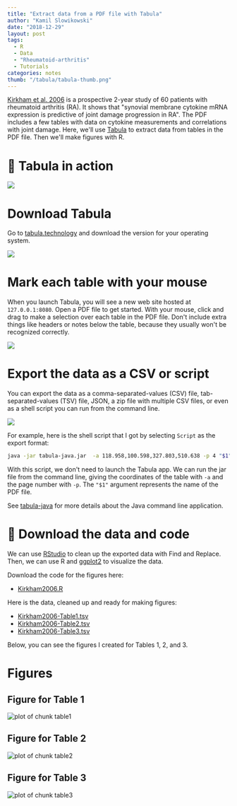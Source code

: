 ```yaml
---
title: "Extract data from a PDF file with Tabula"
author: "Kamil Slowikowski"
date: "2018-12-29"
layout: post
tags: 
  - R
  - Data
  - "Rheumatoid-arthritis"
  - Tutorials
categories: notes
thumb: "/tabula/tabula-thumb.png"
---
```




[Kirkham et al. 2006][1] is a prospective 2-year study of 60 patients with
rheumatoid arthritis (RA). It shows that "synovial membrane cytokine mRNA
expression is predictive of joint damage progression in RA". The PDF includes a
few tables with data on cytokine measurements and correlations with joint
damage. Here, we'll use [Tabula] to extract data from tables in the PDF file.
Then we'll make figures with R.

[1]: https://www.ncbi.nlm.nih.gov/pubmed/16572447
[Tabula]: https://tabula.technology/

<!--more-->

# :racehorse: Tabula in action

<img src="/tabula/tabula-in-action.gif">

# Download Tabula

Go to <a target="_blank" href="https://tabula.technology">tabula.technology</a> and download the
version for your operating system.

<img src="/tabula/tabula-logo.png">

# Mark each table with your mouse

When you launch Tabula, you will see a new web site hosted at `127.0.0.1:8080`.
Open a PDF file to get started. With your mouse, click and drag to make a
selection over each table in the PDF file. Don't include extra things like
headers or notes below the table, because they usually won't be recognized
correctly.

<img src="/tabula/tabula-select-table.png">

# Export the data as a CSV or script

You can export the data as a comma-separated-values (CSV) file,
tab-separated-values (TSV) file, JSON, a zip file with multiple CSV files, or
even as a shell script you can run from the command line.

<img src="/tabula/tabula-export-options.png">

For example, here is the shell script that I got by selecting `Script` as the
export format:

```bash
java -jar tabula-java.jar  -a 118.958,100.598,327.803,510.638 -p 4 "$1" 
```

With this script, we don't need to launch the Tabula app. We can run the jar
file from the command line, giving the coordinates of the table with `-a` and
the page number with `-p`. The `"$1"` argument represents the name of the PDF
file.

See [tabula-java](https://github.com/tabulapdf/tabula-java) for more details
about the Java command line application.

# :floppy_disk: Download the data and code

We can use [RStudio] to clean up the exported data with Find and Replace. Then,
we can use R and [ggplot2] to visualize the data.

[RStudio]: https://www.rstudio.com/
[ggplot2]: https://ggplot2.tidyverse.org/

Download the code for the figures here:

- <a target="_blank" href="/notes/Kirkham2006.R" download>Kirkham2006.R</a>

Here is the data, cleaned up and ready for making figures:

<ul>
<li><a target="_blank" href="/notes/data/Kirkham2006-Table1.tsv" download>Kirkham2006-Table1.tsv</a></li>
<li><a target="_blank" href="/notes/data/Kirkham2006-Table2.tsv" download>Kirkham2006-Table2.tsv</a></li>
<li><a target="_blank" href="/notes/data/Kirkham2006-Table3.tsv" download>Kirkham2006-Table3.tsv</a></li>
</ul>

Below, you can see the figures I created for Tables 1, 2, and 3.

# Figures

## Figure for Table 1

![plot of chunk table1](/notes/Kirkham2006_files/figure-html/table1-1.png)

## Figure for Table 2

![plot of chunk table2](/notes/Kirkham2006_files/figure-html/table2-1.png)

## Figure for Table 3

![plot of chunk table3](/notes/Kirkham2006_files/figure-html/table3-1.png)

